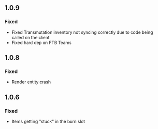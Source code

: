 ## 1.0.9

### Fixed
- Fixed Transmutation inventory not syncing correctly due to code being called on the client
- Fixed hard dep on FTB Teams
## 1.0.8

### Fixed
- Render entity crash

## 1.0.6

### Fixed

- Items getting "stuck" in the burn slot
